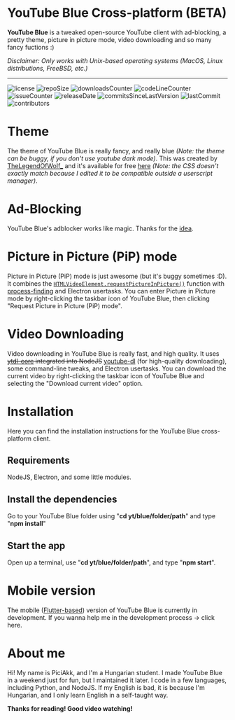 # YouTube Blue Cross-platform (BETA) 

**YouTube Blue** is a tweaked open-source YouTube client with ad-blocking, a pretty theme, picture in picture mode, video downloading and so many fancy fuctions :)

*Disclaimer: Only works with Unix-based operating systems (MacOS, Linux distributions, FreeBSD, etc.)*

---
![license](https://img.shields.io/github/license/youtube-blue/youtube-blue-cross-platform?color=%23219fca)
![repoSize](https://img.shields.io/github/repo-size/youtube-blue/youtube-blue-cross-platform?color=%23219fca)
![downloadsCounter](https://img.shields.io/github/downloads/youtube-blue/youtube-blue-cross-platform/total?color=%23219fca)
![codeLineCounter](https://tokei.rs/b1/github/youtube-blue/youtube-blue-cross-platform?category=code)
![issueCounter](https://img.shields.io/github/issues-raw/youtube-blue/youtube-blue-cross-platform?color=%23219fca)
![releaseDate](https://img.shields.io/github/release-date/youtube-blue/youtube-blue-cross-platform?color=%23219fca)
![commitsSinceLastVersion](https://img.shields.io/github/commits-since/youtube-blue/youtube-blue-cross-platform/latest?color=%23219fca)
![lastCommit](https://img.shields.io/github/last-commit/youtube-blue/youtube-blue-cross-platform?color=%23219fca)
![contributors](https://img.shields.io/github/contributors/youtube-blue/youtube-blue-cross-platform?color=%23219fca)

# Theme

The theme of YouTube Blue is really fancy, and really blue *(Note: the theme can be buggy, if you don't use youtube dark mode)*. This was created by [TheLegendOfWolf_](https://userstyles.org/users/956934 "The UserStyles profile of TheLegendOfWolf_") and it's available for free [here](https://userstyles.org/styles/195233/blue-youtube-by-thelegendofwolf-3683) *(Note: the CSS doesn't exactly match because I edited it to be compatible outside a userscript manager)*.

# Ad-Blocking

YouTube Blue's adblocker works like magic. Thanks for the [idea](https://dev.to/penge/chrome-extension-that-skips-youtube-ads-steps-how-to-create-it-3ibp#3-how-skip-ad-works).

# Picture in Picture (PiP) mode

Picture in Picture (PiP) mode is just awesome (but it's buggy sometimes :D). It combines the [`HTMLVideoElement.requestPictureInPicture()`](https://developer.mozilla.org/en-US/docs/Web/API/HTMLVideoElement/requestPictureInPicture) function with [process-finding](https://www.npmjs.com/package/find-process) and Electron usertasks. You can enter Picture in Picture mode by right-clicking the taskbar icon of YouTube Blue, then clicking "Request Picture in Picture (PiP) mode".



# Video Downloading

Video downloading in YouTube Blue is really fast, and high quality. It uses ~~[ytdl-core](https://github.com/ytdl-org/youtube-dl) integrated into NodeJS~~ [youtube-dl](https://github.com/ytdl-org/youtube-dl) (for high-quality downloading), some command-line tweaks, and Electron usertasks. You can download the current video by right-clicking the taskbar icon of YouTube Blue and selecting the "Download current video" option.

# Installation

Here you can find the installation instructions for the YouTube Blue cross-platform client.

## Requirements

NodeJS, Electron, and some little modules.

## Install the dependencies

Go to your YouTube Blue folder using "**cd yt/blue/folder/path**" and type "**npm install**"

## Start the app

Open up a terminal, use "**cd yt/blue/folder/path**", and type "**npm start**".


# Mobile version

The mobile ([Flutter-based](https://flutter.dev)) version of YouTube Blue is currently in development. If you wanna help me in the development process -> click here.

# About me

Hi! My name is PiciAkk, and I'm a Hungarian student. I made YouTube Blue in a weekend just for fun, but I maintained it later. I code in a few languages, including Python, and NodeJS. If my English is bad, it is because I'm Hungarian, and I only learn English in a self-taught way.

**Thanks for reading! Good video watching!**
